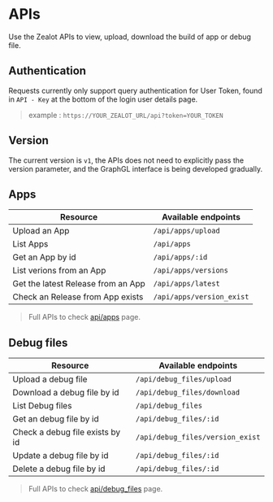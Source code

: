 # APIs

Use the Zealot APIs to view, upload, download the build of app or debug file.

## Authentication

Requests currently only support query authentication for User Token, found in `API - Key` at the bottom of the login user details page.

> example : `https://YOUR_ZEALOT_URL/api?token=YOUR_TOKEN`

## Version

The current version is `v1`, the APIs does not need to explicitly pass the version parameter,
and the GraphGL interface is being developed gradually.

## Apps

Resource | Available endpoints
---|---
Upload an App | `/api/apps/upload`
List Apps | `/api/apps`
Get an App by id | `/api/apps/:id`
List verions from an App | `/api/apps/versions`
Get the latest Release from an App | `/api/apps/latest`
Check an Release from App exists | `/api/apps/version_exist`

> Full APIs to check [api/apps](en/api/apps.md) page.

## Debug files

Resource | Available endpoints
---|---
Upload a debug file | `/api/debug_files/upload`
Download a debug file by id | `/api/debug_files/download`
List Debug files | `/api/debug_files`
Get an debug file by id | `/api/debug_files/:id`
Check a debug file exists by id | `/api/debug_files/version_exist`
Update a debug file by id | `/api/debug_files/:id`
Delete a debug file by id  | `/api/debug_files/:id`

> Full APIs to check [api/debug_files](en/api/debug_files.md) page.
